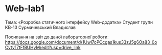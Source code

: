 # Web-lab1

Тема: «Розробка статичного інтерфейсу Web-додатка» Cтудент групи КВ-13 Сурмачевський Владислав

Посилання на звіт до даної лабораторної роботи: https://docs.google.com/document/d/1Uwl7oPCcgas1kus33zJ5g6Oa83_0oCvtv17tFfBUHyM/edit?usp=drive_link
